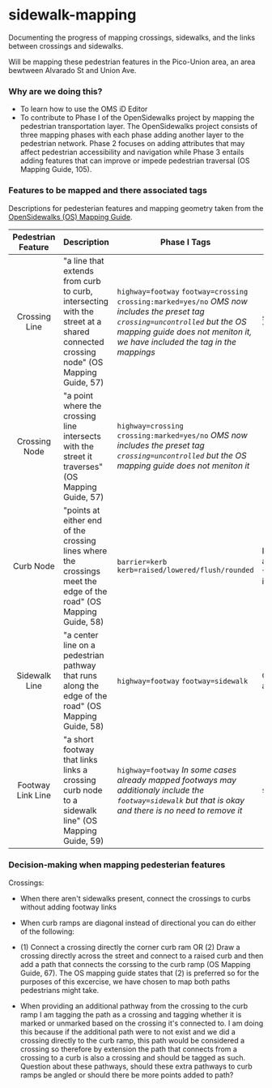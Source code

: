 # sidewalk-mapping
Documenting the progress of mapping crossings, sidewalks, and the links between crossings and sidewalks. 

Will be mapping these pedestrian features in the Pico-Union area, an area bewtween Alvarado St and Union Ave.

### Why are we doing this?
- To learn how to use the OMS iD Editor
- To contribute to Phase I of the OpenSidewalks project by mapping the pedestrian transportation layer. The OpenSidewalks project consists of three mapping phases with each phase adding another layer to the pedestrian network. Phase 2 focuses on adding attributes that may affect pedestrian accessibility and navigation while Phase 3 entails adding features that can improve or impede pedestrian traversal (OS Mapping Guide, 105).

### Features to be mapped and there associated tags
Descriptions for pedesterian features and mapping geometry taken from the [OpenSidewalks (OS) Mapping Guide](https://sidewalks.washington.edu/2024/06/04/mapping-guide/).

|  Pedestrian Feature | Description | Phase I Tags | Additional Tags |
| :----: | ---- | --------| ------- |
| Crossing Line | "a line that extends from curb to curb, intersecting with the street at a shared connected crossing node" (OS Mapping Guide, 57)| `highway=footway` `footway=crossing` `crossing:marked=yes/no` *OMS now includes the preset tag `crossing=uncontrolled` but the OS mapping guide does not meniton it, we have included the tag in the mappings*| `surface=concrete/asphalt/cobblestones/gravel` `tactile_paving=yes/no` |
| Crossing Node | "a point where the crossing line intersects with the street it traverses" (OS Mapping Guide, 57) | `highway=crossing` `crossing:marked=yes/no` *OMS now includes the preset tag `crossing=uncontrolled` but the OS mapping guide does not meniton it* | |
| Curb Node | "points at either end of the crossing lines where the crossings meet the edge of the road" (OS Mapping Guide, 58) | `barrier=kerb` `kerb=raised/lowered/flush/rounded`| If `kerb=lowered` you can consider adding info about tactile paving by using the tag `tactile_paving=yes/no`. Other optional tags include `height=*` and `surface=*` |
| Sidewalk Line | "a center line on a pedestrian pathway that runs along the edge of the road" (OS Mapping Guide, 58) | `highway=footway` `footway=sidewalk` | Optional tags can include `surface=*`, `width=*`, and tags concerning sidewalk inclination |
| Footway Link Line | "a short footway that links links a crossing curb node to a sidewalk line" (OS Mapping Guide, 59) | `highway=footway` *In some cases already mapped footways may additionaly include the `footway=sidewalk` but that is okay and there is no need to remove it* | `surface=*` |

### Decision-making when mapping pedesterian features 

Crossings: 
- When there aren't sidewalks present, connect the crossings to curbs without adding footway links
- When curb ramps are diagonal instead of directional you can do either of the following:
- (1) Connect a crossing directly the corner curb ram OR (2) Draw a crossing directly across the street and connect to a raised curb and then add a path that connects the corssing to the curb ramp (OS Mapping Guide, 67). The OS mapping guide states that (2) is preferred so for the purposes of this excercise, we have chosen to map both paths pedestrians might take.

- When providing an additional pathway from the crossing to the curb ramp I am tagging the path as a crossing and tagging whether it is marked or unmarked based on the crossing it's connected to. I am doing this because if the additional path were to not exist and we did a crossing directly to the curb ramp, this path would be considered a crossing so therefore by extension the path that connects from a crossing to a curb is also a crossing and should be tagged as such. Question about these pathways, should these extra pathways to curb ramps be angled or should there be more points added to path? 




























